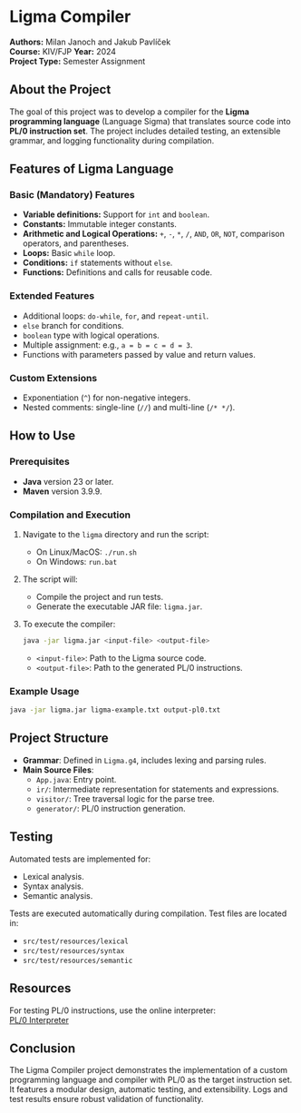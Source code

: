 # Ligma Compiler

**Authors:** Milan Janoch and Jakub Pavlíček  
**Course:** KIV/FJP
**Year:** 2024  
**Project Type:** Semester Assignment

## About the Project

The goal of this project was to develop a compiler for the **Ligma programming language** (Language Sigma) that translates source code into **PL/0 instruction set**. The project includes detailed testing, an extensible grammar, and logging functionality during compilation.

## Features of Ligma Language

### Basic (Mandatory) Features

- **Variable definitions:** Support for `int` and `boolean`.
- **Constants:** Immutable integer constants.
- **Arithmetic and Logical Operations:** `+`, `-`, `*`, `/`, `AND`, `OR`, `NOT`, comparison operators, and parentheses.
- **Loops:** Basic `while` loop.
- **Conditions:** `if` statements without `else`.
- **Functions:** Definitions and calls for reusable code.

### Extended Features

- Additional loops: `do-while`, `for`, and `repeat-until`.
- `else` branch for conditions.
- `boolean` type with logical operations.
- Multiple assignment: e.g., `a = b = c = d = 3`.
- Functions with parameters passed by value and return values.

### Custom Extensions

- Exponentiation (`^`) for non-negative integers.
- Nested comments: single-line (`//`) and multi-line (`/* */`).

## How to Use

### Prerequisites

- **Java** version 23 or later.
- **Maven** version 3.9.9.

### Compilation and Execution

1. Navigate to the `ligma` directory and run the script:
   - On Linux/MacOS: `./run.sh`
   - On Windows: `run.bat`
2. The script will:

   - Compile the project and run tests.
   - Generate the executable JAR file: `ligma.jar`.

3. To execute the compiler:
   ```bash
   java -jar ligma.jar <input-file> <output-file>
   ```
   - `<input-file>`: Path to the Ligma source code.
   - `<output-file>`: Path to the generated PL/0 instructions.

### Example Usage

```bash
java -jar ligma.jar ligma-example.txt output-pl0.txt
```

## Project Structure

- **Grammar**: Defined in `Ligma.g4`, includes lexing and parsing rules.
- **Main Source Files**:
  - `App.java`: Entry point.
  - `ir/`: Intermediate representation for statements and expressions.
  - `visitor/`: Tree traversal logic for the parse tree.
  - `generator/`: PL/0 instruction generation.

## Testing

Automated tests are implemented for:

- Lexical analysis.
- Syntax analysis.
- Semantic analysis.

Tests are executed automatically during compilation. Test files are located in:

- `src/test/resources/lexical`
- `src/test/resources/syntax`
- `src/test/resources/semantic`

## Resources

For testing PL/0 instructions, use the online interpreter:  
[PL/0 Interpreter](https://home.zcu.cz/~lipka/fjp/pl0/)

## Conclusion

The Ligma Compiler project demonstrates the implementation of a custom programming language and compiler with PL/0 as the target instruction set. It features a modular design, automatic testing, and extensibility. Logs and test results ensure robust validation of functionality.
